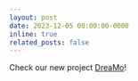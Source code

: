 ```yaml
---
layout: post
date: 2023-12-05 00:00:00-0000
inline: true
related_posts: false
---
```


Check our new project [DreaMo](/DreaMo)!
